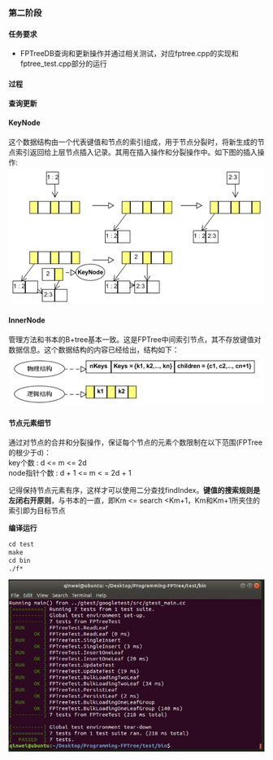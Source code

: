 ### 第二阶段

#### 任务要求

- FPTreeDB查询和更新操作并通过相关测试，对应fptree.cpp的实现和fptree_test.cpp部分的运行

#### 过程

**查询更新**

#### KeyNode
这个数据结构由一个代表键值和节点的索引组成，用于节点分裂时，将新生成的节点索引返回给上层节点插入记录。其用在插入操作和分裂操作中。如下图的插入操作:  
![](asset/insert.png)

#### InnerNode
管理方法和书本的B+tree基本一致。这是FPTree中间索引节点，其不存放键值对数据信息。这个数据结构的内容已经给出，结构如下：  
![](asset/InnerNode.png)
#### 节点元素细节
通过对节点的合并和分裂操作，保证每个节点的元素个数限制在以下范围(FPTree的根少于d)：  
key个数 : d <= m <= 2d </br>
node指针个数 : d + 1 <= m < = 2d + 1 </br>

记得保持节点元素有序，这样才可以使用二分查找findIndex。**键值的搜索规则是左闭右开原则**，与书本的一直，即Km <= search <Km+1，Km和Km+1所夹住的索引即为目标节点

**编译运行**
```
cd test
make
cd bin
./f*
```
![image](https://github.com/dbms-19/FPTree/blob/v3/v3.jpg)
